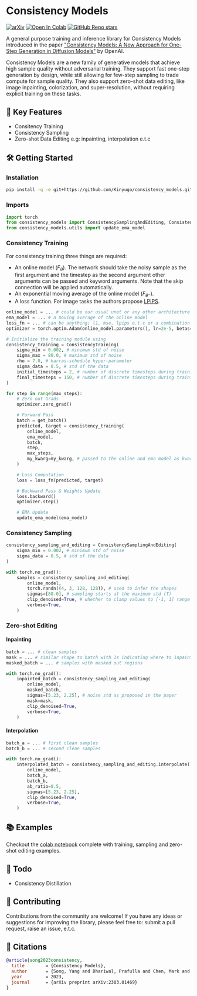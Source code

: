 # Consistency Models

[![arXiv](https://img.shields.io/badge/arXiv-2301.01469-<COLOR>.svg)](https://arxiv.org/abs/2303.01469) [![Open In Colab](https://colab.research.google.com/assets/colab-badge.svg)](https://colab.research.google.com/github/Kinyugo/consistency_models/blob/main/notebooks/consistency_models_training_example.ipynb) [![GitHub Repo stars](https://img.shields.io/github/stars/Kinyugo/consistency_models?style=social) ](https://github.com/Kinyugo/consistency_models)

A general purpose training and inference library for Consistency Models introduced in the paper ["Consistency Models: A New Approach for One-Step Generation in Diffusion Models"](https://arxiv.org/abs/2303.01469) by OpenAI.

Consistency Models are a new family of generative models that achieve high sample quality without adversarial training. They support fast one-step generation by design, while still allowing for few-step sampling to trade compute for sample quality. They also support zero-shot data editing, like image inpainting, colorization, and super-resolution, without requiring explicit training on these tasks.

## 🚀 Key Features

- Consitency Training
- Consistency Sampling
- Zero-shot Data Editing e.g: inpainting, interpolation e.t.c

## 🛠️ Getting Started

### Installation

```bash
pip install -q -e git+https://github.com/Kinyugo/consistency_models.git#egg=consistency_models
```

### Imports

```python
import torch
from consistency_models import ConsistencySamplingAndEditing, ConsistencyTraining
from consistency_models.utils import update_ema_model
```

### Consistency Training

For consistency training three things are required:

- An online model ($F_{\theta}$). The network should take the noisy sample as the first argument and the timestep as the second argument other arguments can be passed and keyword arguments. Note that the skip connection will be applied automatically.
- An exponential moving average of the online model ($F_{\theta^-}$).
- A loss function. For image tasks the authors propose [LPIPS](https://github.com/richzhang/PerceptualSimilarity).

```python
online_model = ... # could be our usual unet or any other architecture
ema_model = ... # a moving average of the online model
loss_fn = ... # can be anything; l1, mse, lpips e.t.c or a combination of multiple losses
optimizer = torch.optim.Adam(online_model.parameters(), lr=2e-5, betas=(0.5, 0.999)) # setup your optimizer

# Initialize the training module using
consistency_training = ConsistencyTraining(
    sigma_min = 0.002, # minimum std of noise
    sigma_max = 80.0, # maximum std of noise
    rho = 7.0, # karras-schedule hyper-parameter
    sigma_data = 0.5, # std of the data
    initial_timesteps = 2, # number of discrete timesteps during training start
    final_timesteps = 150, # number of discrete timesteps during training end
)

for step in range(max_steps):
    # Zero out Grads
    optimizer.zero_grad()

    # Forward Pass
    batch = get_batch()
    predicted, target = consistency_training(
        online_model,
        ema_model,
        batch,
        step,
        max_steps,
        my_kwarg=my_kwarg, # passed to the online and ema model as kwargs useful for conditioning
    )

    # Loss Computation
    loss = loss_fn(predicted, target)

    # Backward Pass & Weights Update
    loss.backward()
    optimizer.step()

    # EMA Update
    update_ema_model(ema_model)
```

### Consistency Sampling

```python
consistency_sampling_and_editing = ConsistencySamplingAndEditing(
    sigma_min = 0.002, # minimum std of noise
    sigma_data = 0.5, # std of the data
)

with torch.no_grad():
    samples = consistency_sampling_and_editing(
        online_model,
        torch.randn((4, 3, 128, 128)), # used to infer the shapes
        sigmas=[80.0], # sampling starts at the maximum std (T)
        clip_denoised=True, # whether to clamp values to [-1, 1] range
        verbose=True,
    )
```

### Zero-shot Editing

#### Inpainting

```python
batch = ... # clean samples
mask = ... # similar shape to batch with 1s indicating where to inpaint
masked_batch = ... # samples with masked out regions

with torch.no_grad():
    inpainted_batch = consistency_sampling_and_editing(
        online_model,
        masked_batch,
        sigmas=[5.23, 2.25], # noise std as proposed in the paper
        mask=mask,
        clip_denoised=True,
        verbose=True,
    )
```

#### Interpolation

```python
batch_a = ... # first clean samples
batch_b = ... # second clean samples

with torch.no_grad():
    interpolated_batch = consistency_sampling_and_editing.interpolate(
        online_model,
        batch_a,
        batch_b,
        ab_ratio=0.5,
        sigmas=[5.23, 2.25],
        clip_denoised=True,
        verbose=True,
    )
```

## 📚 Examples

Checkout the [colab notebook](https://colab.research.google.com/github/Kinyugo/consistency_models/blob/main/notebooks/consistency_models_training_example.ipynb) complete with training, sampling and zero-shot editing examples.

## 📌 Todo

- Consistency Distillation

## 🤝 Contributing

Contributions from the community are welcome! If you have any ideas or suggestions for improving the library, please feel free to: submit a pull request, raise an issue, e.t.c.

## 🔖 Citations

```bibtex
@article{song2023consistency,
  title        = {Consistency Models},
  author       = {Song, Yang and Dhariwal, Prafulla and Chen, Mark and Sutskever, Ilya},
  year         = 2023,
  journal      = {arXiv preprint arXiv:2303.01469}
}
```
